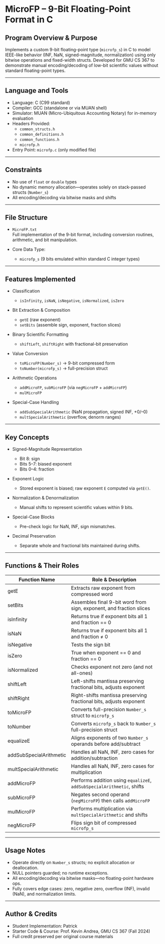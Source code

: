 # MicroFP – 9-Bit Floating-Point Format in C

## Program Overview & Purpose

Implements a custom 9-bit floating-point type (`microfp_s`) in C to model IEEE-like behavior (INF, NaN, signed-magnitude, normalization) using only bitwise operations and fixed-width structs. Developed for GMU CS 367 to demonstrate manual encoding/decoding of low-bit scientific values without standard floating-point types.

---

## Language and Tools

- Language: C (C99 standard)  
- Compiler: GCC (standalone or via MUAN shell)  
- Simulator: MUAN (Micro-Ubiquitous Accounting Notary) for in-memory evaluation  
- Headers Provided:  
  - `common_structs.h`  
  - `common_definitions.h`  
  - `common_functions.h`  
  - `microfp.h`  
- Entry Point: `microfp.c` (only modified file)  

---

## Constraints

- No use of `float` or `double` types  
- No dynamic memory allocation—operates solely on stack-passed structs (`Number_s`)  
- All encoding/decoding via bitwise masks and shifts  

---

## File Structure

- `MicroFP.txt`  
  Full implementation of the 9-bit format, including conversion routines, arithmetic, and bit manipulation.  

- Core Data Type:  
  - `microfp_s` (9 bits emulated within standard C integer types)  

---

## Features Implemented

- Classification  
  - `isInfinity`, `isNaN`, `isNegative`, `isNormalized`, `isZero`  

- Bit Extraction & Composition  
  - `getE` (raw exponent)  
  - `setBits` (assemble sign, exponent, fraction slices)  

- Binary Scientific Formatting  
  - `shiftLeft`, `shiftRight` with fractional-bit preservation  

- Value Conversion  
  - `toMicroFP(Number_s)` → 9-bit compressed form  
  - `toNumber(microfp_s)` → full-precision struct  

- Arithmetic Operations  
  - `addMicroFP`, `subMicroFP` (via `negMicroFP` + `addMicroFP`)  
  - `mulMicroFP`  

- Special-Case Handling  
  - `addSubSpecialArithmetic` (NaN propagation, signed INF, +0/–0)  
  - `multSpecialArithmetic` (overflow, denorm ranges)  

---

## Key Concepts

- Signed-Magnitude Representation  
  - Bit 8: sign  
  - Bits 5–7: biased exponent  
  - Bits 0–4: fraction  

- Exponent Logic  
  - Stored exponent is biased; raw exponent `E` computed via `getE()`.  

- Normalization & Denormalization  
  - Manual shifts to represent scientific values within 9 bits.  

- Special-Case Blocks  
  - Pre-check logic for NaN, INF, sign mismatches.  

- Decimal Preservation  
  - Separate whole and fractional bits maintained during shifts.  

---

## Functions & Their Roles

| Function Name               | Role & Description                                                   |
|-----------------------------|----------------------------------------------------------------------|
| getE                        | Extracts raw exponent from compressed word                           |
| setBits                     | Assembles final 9-bit word from sign, exponent, and fraction slices  |
| isInfinity                  | Returns true if exponent bits all 1 and fraction == 0                |
| isNaN                       | Returns true if exponent bits all 1 and fraction ≠ 0                 |
| isNegative                  | Tests the sign bit                                                   |
| isZero                      | True when exponent == 0 and fraction == 0                            |
| isNormalized                | Checks exponent not zero (and not all-ones)                          |
| shiftLeft                   | Left-shifts mantissa preserving fractional bits, adjusts exponent    |
| shiftRight                  | Right-shifts mantissa preserving fractional bits, adjusts exponent   |
| toMicroFP                   | Converts full-precision `Number_s` struct to `microfp_s`             |
| toNumber                    | Converts `microfp_s` back to `Number_s` full-precision struct        |
| equalizeE                   | Aligns exponents of two `Number_s` operands before add/subtract       |
| addSubSpecialArithmetic     | Handles all NaN, INF, zero cases for addition/subtraction            |
| multSpecialArithmetic       | Handles all NaN, INF, zero cases for multiplication                  |
| addMicroFP                  | Performs addition using `equalizeE`, `addSubSpecialArithmetic`, shifts|
| subMicroFP                  | Negates second operand (`negMicroFP`) then calls `addMicroFP`        |
| mulMicroFP                  | Performs multiplication via `multSpecialArithmetic` and shifts       |
| negMicroFP                  | Flips sign bit of compressed `microfp_s`                             |

---

## Usage Notes

- Operate directly on `Number_s` structs; no explicit allocation or deallocation.  
- NULL pointers guarded; no runtime exceptions.  
- All encoding/decoding via bitwise masks—no floating-point hardware ops.  
- Fully covers edge cases: zero, negative zero, overflow (INF), invalid (NaN), and normalization limits.

---

## Author & Credits

- Student Implementation: Patrick  
- Starter Code & Course: Prof. Kevin Andrea, GMU CS 367 (Fall 2024)  
- Full credit preserved per original course materials  
